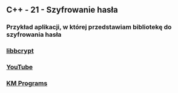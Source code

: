 ## C++ - 21 - Szyfrowanie hasła

### Przykład aplikacji, w której przedstawiam bibliotekę do szyfrowania hasła

### [libbcrypt](https://github.com/trusch/libbcrypt)
### [YouTube](https://www.youtube.com/watch?v=W2vr25CdBr4&list=PLCXqHvi_kahyB8qML9C9f9AhilkEe8M0b&index=21)
### [KM Programs](https://km-programs.pl/)